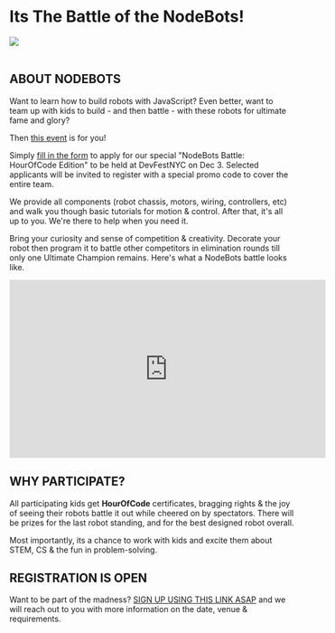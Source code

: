 # Its The Battle of the NodeBots!

<div>
<img src="https://pbs.twimg.com/media/DN0pyikUIAAo3mo.jpg"/>
</div>
<br/>

## ABOUT NODEBOTS
Want to learn how to build robots with JavaScript? Even better, want to team up with kids to build - and then battle - with these robots for ultimate fame and glory?

Then [this event](https://hourofcode2017.splashthat.com/) is for you!

Simply [fill in the form](http://bit.ly/nodebots-dfnyc17) to apply for our special "NodeBots Battle: HourOfCode Edition" to be held at DevFestNYC on Dec 3. Selected applicants will be invited to register with a special promo code to cover the entire team.

We provide all components (robot chassis, motors, wiring, controllers, etc) and walk you though basic tutorials for motion & control. After that, it's all up to you. We're there to help when you need it.

Bring your curiosity and sense of competition & creativity. Decorate your robot then program it to battle other competitors in elimination rounds till only one Ultimate Champion remains. Here's what a NodeBots battle looks like.

<iframe width="560" height="315" src="https://www.youtube.com/embed/FSXKdJlwA38?rel=0" frameborder="0" allowfullscreen></iframe>

## WHY PARTICIPATE?

All participating kids get **HourOfCode** certificates, bragging rights & the joy of seeing their robots battle it out while cheered on by spectators. There will be prizes for the last robot standing, and for the best designed robot overall.
 
Most importantly, its a chance to work with kids and excite them about STEM, CS & the fun in problem-solving.

## REGISTRATION IS OPEN

Want to be part of the madness? [SIGN UP USING THIS LINK ASAP](http://bit.ly/nodebots-dfnyc17) and we will reach out to you with more information on the date, venue & requirements.
